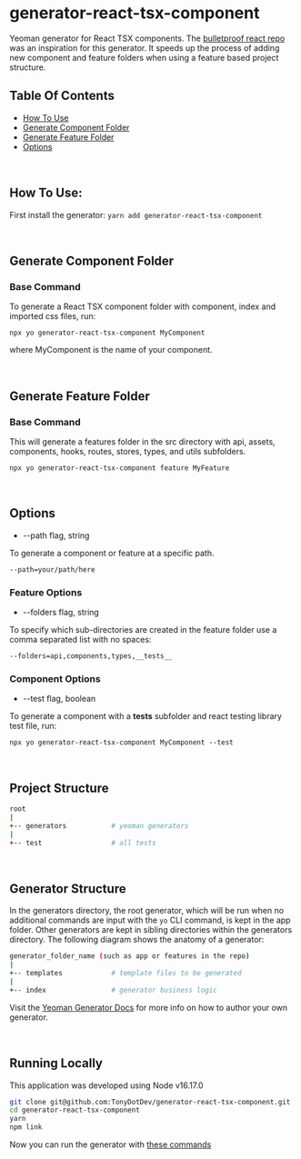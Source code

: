 # generator-react-tsx-component
Yeoman generator for React TSX components. The [bulletproof react repo](https://github.com/alan2207/bulletproof-react/blob/master/README.md) was an inspiration for this generator. It speeds up the process of adding new component and feature folders when using a feature based project structure.

## Table Of Contents

- [How To Use](#how-to-use)
- [Generate Component Folder](#generate-component-folder)
- [Generate Feature Folder](#generate-feature-folder)
- [Options](#options)

<br/>

## How To Use:

First install the generator:
`yarn add generator-react-tsx-component`

<br/>

## Generate Component Folder

### Base Command
To generate a React TSX component folder with component, index and imported css files, run:

`npx yo generator-react-tsx-component MyComponent`

where MyComponent is the name of your component.

<br/>

## Generate Feature Folder

### Base Command
This will generate a features folder in the src directory with api, assets, components, hooks, routes, stores, types, and utils subfolders.

`npx yo generator-react-tsx-component feature MyFeature`

<br/>

## Options

- --path flag, string

To generate a component or feature at a specific path.

`--path=your/path/here`


### Feature Options

- --folders flag, string

To specify which sub-directories are created in the feature folder use a comma separated list with no spaces:

`--folders=api,components,types,__tests__`


### Component Options

- --test flag, boolean

To generate a component with a __tests__ subfolder and react testing library test file, run:

`npx yo generator-react-tsx-component MyComponent --test`

<br/>

## Project Structure

```sh
root
|
+-- generators           # yeoman generators
|
+-- test                 # all tests
```
<br/>

## Generator Structure
In the generators directory, the root generator, which will be run when no additional commands are input with the `yo` CLI command, is kept in the app folder. Other generators are kept in sibling directories within the generators directory. The following diagram shows the anatomy of a generator:


```sh
generator_folder_name (such as app or features in the repo)
|
+-- templates            # template files to be generated
|
+-- index                # generator business logic
```

Visit the [Yeoman Generator Docs](https://yeoman.io/authoring/) for more info on how to author your own generator.

<br/>

## Running Locally

This application was developed using Node v16.17.0

```bash
git clone git@github.com:TonyDotDev/generator-react-tsx-component.git
cd generator-react-tsx-component
yarn
npm link
```

Now you can run the generator with [these commands](#how-to-use)
